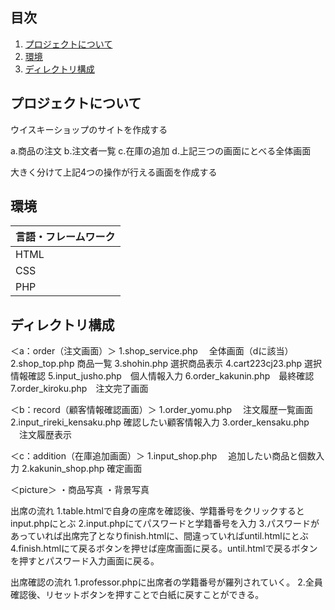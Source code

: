 ## 目次

1. [プロジェクトについて](#プロジェクトについて)
2. [環境](#環境)
3. [ディレクトリ構成](#ディレクトリ構成)



## プロジェクトについて

ウイスキーショップのサイトを作成する

a.商品の注文
b.注文者一覧
c.在庫の追加
d.上記三つの画面にとべる全体画面

大きく分けて上記4つの操作が行える画面を作成する

## 環境

<!-- 言語を記載 -->

| 言語・フレームワーク  
| --------------------- | 
| HTML                  | 
| CSS                   | 
| PHP                   | 


## ディレクトリ構成

＜a：order（注文画面）＞
1.shop_service.php　  全体画面（dに該当）
2.shop_top.php    商品一覧
3.shohin.php  選択商品表示
4.cart223cj23.php  選択情報確認
5.input_jusho.php　個人情報入力
6.order_kakunin.php　最終確認
7.order_kiroku.php　注文完了画面

＜b：record（顧客情報確認画面）＞
1.order_yomu.php　  注文履歴一覧画面
2.input_rireki_kensaku.php    確認したい顧客情報入力
3.order_kensaku.php  　注文履歴表示


＜c：addition（在庫追加画面）＞
1.input_shop.php　  追加したい商品と個数入力
2.kakunin_shop.php    確定画面


＜picture＞
・商品写真
・背景写真

出席の流れ
1.table.htmlで自身の座席を確認後、学籍番号をクリックするとinput.phpにとぶ
2.input.phpにてパスワードと学籍番号を入力
3.パスワードがあっていれば出席完了となりfinish.htmlに、間違っていればuntil.htmlにとぶ
4.finish.htmlにて戻るボタンを押せば座席画面に戻る。until.htmlで戻るボタンを押すとパスワード入力画面に戻る。

出席確認の流れ
1.professor.phpに出席者の学籍番号が羅列されていく。
2.全員確認後、リセットボタンを押すことで白紙に戻すことができる。
